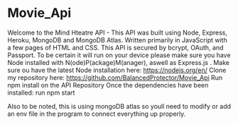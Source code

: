 # Movie_Api
 
Welcome to the Mind Hteatre API - This API was built using Node, Express, Heroku, MongoDB and MongoDB Atlas. Written primarily in JavaScript with a few pages of HTML and CSS. This API is secured by bcrypt, OAuth, and Passport. To be certain it will run on your device please make sure you have Node installed with N(ode)P(ackage)M(anager), aswell as Express.js .
Make sure ou have the latest Node installation here: https://nodejs.org/en/
Clone my repository here: https://github.com/BalancedProtector/Movie_Api
Run npm install on the API Repository
Once the dependencies have been installed: 
run npm start

Also to be noted, this is using mongoDB atlas so youll need to modify or add an env file in the program to connect everything up properly.